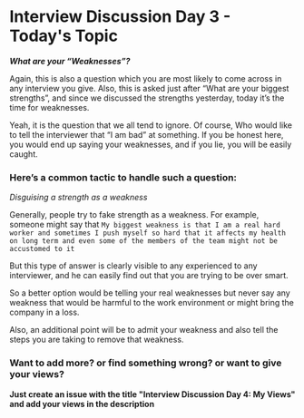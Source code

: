 # Interview Discussion Day 3 - Today's Topic

_**What are your “Weaknesses”?**_

Again, this is also a question which you are most likely to come across in any interview you give. Also, this is asked just after “What are your biggest strengths”, and since we discussed the strengths yesterday, today it’s the time for weaknesses.

Yeah, it is the question that we all tend to ignore. Of course, Who would like to tell the interviewer that “I am bad” at something. If you be honest here, you would end up saying your weaknesses, and if you lie, you will be easily caught.

### Here’s a common tactic to handle such a question:

_Disguising a strength as a weakness_

Generally, people try to fake strength as a weakness. For example, someone might say that `My biggest weakness is that I am a real hard worker and sometimes I push myself so hard that it affects my health on long term and even some of the members of the team might not be accustomed to it`

But this type of answer is clearly visible to any experienced to any interviewer, and he can easily find out that you are trying to be over smart.

So a better option would be telling your real weaknesses but never say any weakness that would be harmful to the work environment or might bring the company in a loss.

Also, an additional point will be to admit your weakness and also tell the steps you are taking to remove that weakness.

### Want to add more? or find something wrong? or want to give your views? 

**Just create an issue with the title "Interview Discussion Day 4: My Views" and add your views in the description**